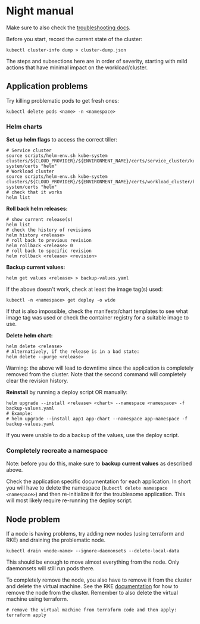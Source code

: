 # Night manual

Make sure to also check the [troubleshooting docs](troubleshooting.md).

Before you start, record the current state of the cluster:
```
kubectl cluster-info dump > cluster-dump.json
```

The steps and subsections here are in order of severity, starting with mild actions that have minimal impact on the workload/cluster.

## Application problems

Try killing problematic pods to get fresh ones:
```shell
kubectl delete pods <name> -n <namespace>
```

### Helm charts

**Set up helm flags** to access the correct tiller:
```shell
# Service cluster
source scripts/helm-env.sh kube-system clusters/${CLOUD_PROVIDER}/${ENVIRONMENT_NAME}/certs/service_cluster/kube-system/certs "helm"
# Workload cluster
source scripts/helm-env.sh kube-system clusters/${CLOUD_PROVIDER}/${ENVIRONMENT_NAME}/certs/workload_cluster/kube-system/certs "helm"
# check that it works
helm list
```

**Roll back helm releases:**
```shell
# show current release(s)
helm list
# check the history of revisions
helm history <release>
# roll back to previous revision
helm rollback <release> 0
# roll back to specific revision
helm rollback <release> <revision>
```

**Backup current values:**
```shell
helm get values <release> > backup-values.yaml
```
If the above doesn't work, check at least the image tag(s) used:
```shell
kubectl -n <namespace> get deploy -o wide
```
If that is also impossible, check the manifests/chart templates to see what image tag was used or check the container registry for a suitable image to use.

**Delete helm chart:**
```shell
helm delete <release>
# Alternatively, if the release is in a bad state:
helm delete --purge <release>
```
Warning: the above will lead to downtime since the application is completely removed from the cluster.
Note that the second command will completely clear the revision history.

**Reinstall** by running a deploy script OR manually:
```shell
helm upgrade --install <release> <chart> --namespace <namespace> -f backup-values.yaml
# Example:
# helm upgrade --install app1 app-chart --namespace app-namespace -f backup-values.yaml
```
If you were unable to do a backup of the values, use the deploy script.

### Completely recreate a namespace

Note: before you do this, make sure to **backup current values** as described above.

Check the application specific documentation for each application.
In short you will have to delete the namespace (`kubectl delete namespace <namespace>`) and then re-initialize it for the troublesome application.
This will most likely require re-running the deploy script.

## Node problem

If a node is having problems, try adding new nodes (using terraform and RKE) and draining the problematic node.
```
kubectl drain <node-name> --ignore-daemonsets --delete-local-data
```
This should be enough to move almost everything from the node.
Only daemonsets will still run pods there.

To completely remove the node, you also have to remove it from the cluster and delete the virtual machine.
See the RKE [documentation](https://rancher.com/docs/rke/latest/en/managing-clusters/) for how to remove the node from the cluster.
Remember to also delete the virtual machine using terraform.
```
# remove the virtual machine from terraform code and then apply:
terraform apply
```
